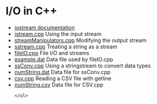<body>
	<h1>I/O in C++</h1>
	<ul>
		<li><a href="http://www.cplusplus.com/reference/iostream/">
		    iostream documentation</a></li>
		<li><a href="istream.cpp">istream.cpp</a>
		    Using the input stream</li>
		<li><a href="streamManipulators.cpp">streamManipulators.cpp</a>
		    Modifying the output stream</li>
		<li><a href="sstream.cpp">sstream.cpp</a>
		    Treating a string as a stream</li>
		<li><a href="fileIO.cpp">fileIO.cpp</a>
		    File I/O and streams</li>
		<li><a href="example.dat">example.dat</a>
		    Data file used by fileIO.cpp</li>
                <li><a href = "ssConv.cpp">ssConv.cpp</a>
                    Using a stringstream to convert data types</li>
                <li><a href = "numString.dat">numString.dat</a>
                    Data file for ssConv.cpp</li>
                <li><a href = "csv.cpp">csv.cpp</a>
                    Reading a CSV file with getline</li>
                <li><a href = "numString.csv">numString.csv</a>
                    Data file for CSV.cpp</li>

	</ul>
</body>

